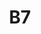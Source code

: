 ---
layout: mote
menu: false
title: B7
letter: B
description: Mote B7
permalink: /B7/
prev: B6
next: C1
---